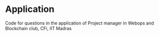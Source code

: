 # Application
Code for questions in the application of Project manager in Webops and Blockchain club, CFi, IIT Madras
